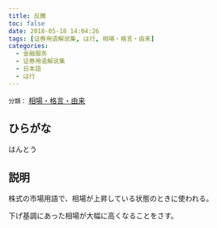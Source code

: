 ```yaml
---
title: 反騰
toc: false
date: 2018-05-18 14:04:26
tags: [证券用语解说集, は行, 相場・格言・由来]
categories:
  - 金融服务
  - 证券用语解说集
  - 日本語
  - は行
---
```


`分類：` [相場・格言・由来](/tags/相場・格言・由来/)

## ひらがな

はんとう

## 説明

株式の市場用語で、相場が上昇している状態のときに使われる。

下げ基調にあった相場が大幅に高くなることをさす。
